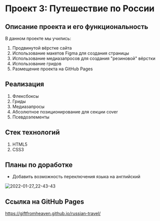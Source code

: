 # Проект 3: Путешествие по России

## Описание проекта и его функциональность

В данном проекте мы учились:
1. Продвинутой вёрстке сайта
2. Использование макетов Figma для создания страницы 
3. Использование медиазапросов для создания "резиновой" вёрстки
4. Использование гридов
5. Размещение проекта на GitHub Pages

## Реализация

1. Флексбоксы
2. Гриды
3. Медиазапросы
4. Абсолютное позиционирование для секции cover
5. Псевдоэлементы

## Стек технологий

1. HTML5
2. CSS3

## Планы по доработке

- Добавить возможность переключения языка на английский

![2022-01-27_22-43-43](https://user-images.githubusercontent.com/72022227/151432479-ef4062b8-c8b1-42e0-aab8-335251e51970.png)


## Ссылка на GitHub Pages

https://giftfromheaven.github.io/russian-travel/
